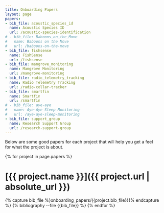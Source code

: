 ```yaml
---
title: Onboarding Papers
layout: page
papers:
- bib_file: acoustic_species_id
  name: Acoustic Species ID
  url: /acoustic-species-identification
# - bib_file: Baboons_on_the_Move
#   name: Baboons on the Move
#   url: /baboons-on-the-move
- bib_file: fishsense
  name: FishSense
  url: /fishsense
- bib_file: mangrove_monitoring
  name: Mangrove Monitoring
  url: /mangrove-monitoring
- bib_file: radio_telemetry_tracking
  name: Radio Telemetry Tracking
  url: /radio-collar-tracker
- bib_file: smartfin
  name: Smartfin
  url: /smartfin
# - bib_file: aye-aye
#   name: Aye-Aye Sleep Monitoring
#   url: /aye-aye-sleep-monitoring
- bib_file: support_group
  name: Research Support Group
  url: /research-support-group
---
```

Below are some good papers for each project that will help you get a feel for what the project is about.

{% for project in page.papers %}
# [{{ project.name }}]({{ project.url | absolute_url }})
{% capture bib_file %}onboarding_papers/{{project.bib_file}}{% endcapture %}
{% bibliography --file {{bib_file}} %}
{% endfor %}
